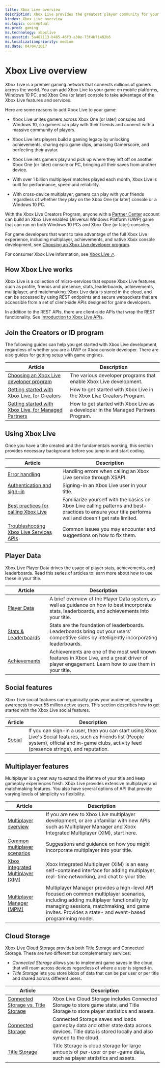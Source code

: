 ```yaml
---
title: Xbox Live overview
description: Xbox Live provides the greatest player community for your game on the most advanced cross-platform multiplayer network.
kindex: Xbox Live overview
ms.topic: conceptual
ms.prod: gaming
ms.technology: xboxlive
ms.assetid: 5a402113-b485-46f3-a30e-73f4b71492b6
ms.localizationpriority: medium
ms.date: 04/04/2017
---
```


# Xbox Live overview

Xbox Live is a premier gaming network that connects millions of gamers across the world.
You can add Xbox Live to your game on mobile platforms, Windows 10 PC, and Xbox One (or later) console to take advantage of the Xbox Live features and services.

Here are some reasons to add Xbox Live to your game:

- Xbox Live unites gamers across Xbox One (or later) consoles and Windows 10, so gamers can play with their friends and connect with a massive community of players.

- Xbox Live lets players build a gaming legacy by unlocking achievements, sharing epic game clips, amassing Gamerscore, and perfecting their avatar.

- Xbox Live lets gamers play and pick up where they left off on another Xbox One (or later) console or PC, bringing all their saves from another device.

- With over 1 billion multiplayer matches played each month, Xbox Live is built for performance, speed and reliability.

- With cross-device multiplayer, gamers can play with your friends regardless of whether they play on the Xbox One (or later) console or a Windows 10 PC.

With the Xbox Live Creators Program, anyone with a [Partner Center](https://partner.microsoft.com/dashboard) account can build an Xbox Live enabled Universal Windows Platform (UWP) game that can run on both Windows 10 PCs and Xbox One (or later) consoles.

For game developers that want to take advantage of the full Xbox Live experience, including multiplayer, achievements, and native Xbox console development, see [Choosing an Xbox Live developer program](join-dev-program/live-dev-program-overview.md).

For consumer Xbox Live information, see <a href="https://www.xbox.com/live/" target="_blank">Xbox Live &#11008;</a>.


## How Xbox Live works

Xbox Live is a collection of micro-services that expose Xbox Live features such as profile, friends and presence, stats, leaderboards, achievements, multiplayer, and matchmaking.
Xbox Live data is stored in the cloud, and can be accessed by using REST endpoints and secure websockets that are accessible from a set of client-side APIs designed for game developers.

In addition to the REST APIs, there are client-side APIs that wrap the REST functionality.
See [Introduction to Xbox Live APIs](../api-ref/xsapi/live-introduction-to-xbox-live-apis.md).


## Join the Creators or ID program

The following guides can help you get started with Xbox Live development, regardless of whether you are a UWP or Xbox console developer.
There are also guides for getting setup with game engines.

| Article | Description |
|---------|-------------|
| [Choosing an Xbox Live developer program](join-dev-program/live-dev-program-overview.md) | The various developer programs that enable Xbox Live development. |
| [Getting started with Xbox Live, for Creators](setup-partner-center/legacy/live-get-started-creators.md) | How to get started with Xbox Live in the Xbox Live Creators Program. |
| [Getting started with Xbox Live, for Managed Partners](setup-partner-center/legacy/live-get-started-xbl-partner.md) | How to get started with Xbox Live as a developer in the Managed Partners Program. |


## Using Xbox Live

Once you have a title created and the fundamentals working, this section provides necessary background before you jump in and start coding.

| Article | Description |
|---------|-------------|
| [Error handling](../test-release/services-tools/error-handling/live-error-handling-nav.md) | Handling errors when calling an Xbox Live service through XSAPI. |
| [Authentication and sign-in](../features/identity/auth/live-authentication-nav.md) | Signing-in an Xbox Live user in your title. |
| [Best practices for calling Xbox Live](../test-release/services-tools/best-practices/live-best-practices-calling-xbl.md) | Familiarize yourself with the basics on Xbox Live calling patterns and best-practices to ensure your title performs well and doesn't get rate limited.
| [Troubleshooting Xbox Live Services APIs](../test-release/troubleshooting/live-troubleshooting-apis.md) | Common issues you may encounter and suggestions on how to fix them.


## Player Data

Xbox Live Player Data drives the usage of player stats, achievements, and leaderboards.
Read this series of articles to learn more about how to use these in your title.

| Article | Description |
|---------|-------------|
| [Player Data](../features/player-data/live-playerdata-nav.md) | A brief overview of the Player Data system, as well as guidance on how to best incorporate stats, leaderboards, and achievements into your title.
| [Stats & Leaderboards](../features/player-data/stats-leaderboards/live-stats-leaderboards-nav.md) | Stats are the foundation of leaderboards.  Leaderboards bring out your users' competitive sides by intelligently incorporating leaderboards.
| [Achievements](../features/player-data/achievements/live-achievements-nav.md) | Achievements are one of the most well known features in Xbox Live, and a great driver of player engagement. Learn how to use them in your title.


## Social features

Xbox Live social features can organically grow your audience, spreading awareness to over 55 million active users.
This section describes how to get started with the Xbox Live social features.

| Article | Description |
|---------|-------------|
| [Social](../features/social/live-social-nav.md) | If you can sign-in a user, then you can start using Xbox Live's Social features, such as Friends list (People system), official and in-game clubs, activity feed (presence strings), and reputation. |


## Multiplayer features

Multiplayer is a great way to extend the lifetime of your title and keep gameplay experiences fresh.
Xbox Live provides extensive multiplayer and matchmaking features.
You also have several options of API that provide varying levels of simplicity vs flexibility.

| Article | Description |
|---------|-------------|
| [Multiplayer overview](../features/multiplayer/live-multiplayer-intro.md) | If you are new to Xbox Live multiplayer development, or are unfamiliar with new APIs such as Multiplayer Manager and Xbox Integrated Multiplayer (XIM), start here. |
| [Common multiplayer scenarios](../features/multiplayer/live-common-multiplayer-scenarios.md) | Suggestions and guidance on how you might incorporate multiplayer into your title. |
| [Xbox Integrated Multiplayer (XIM)](../features/multiplayer/xim/live-xim-nav.md) | Xbox Integrated Multiplayer (XIM) is an easy self-contained interface for adding multiplayer, real-time networking, and chat to your title. |
| [Multiplayer Manager (MPM)](../features/multiplayer/mpm/live-multiplayer-manager-nav.md) | Multiplayer Manager provides a high-level API focused on common multiplayer scenarios, including adding multiplayer functionality by managing sessions, matchmaking, and game invites. Provides a state- and event-based programming model. |



## Cloud Storage

Xbox Live Cloud Storage provides both Title Storage and Connected Storage.
These are two different but complementary services:  

*  *Connected Storage* allows you to implement game saves in the cloud, that will roam across devices regardless of where a user is signed-in.
*  *Title Storage* lets you store blobs of data that can be per user or per title and shared across different users.

| Article | Description |
|---------|-------------|
| [Connected Storage vs. Title Storage](../features/cloud-storage/live-connected-storage-vs-title-storage.md) | Xbox Live Cloud Storage includes Connected Storage to store game state, and Title Storage to store player statistics and assets. |
| [Connected Storage](../features/cloud-storage/connected-storage/live-connected-storage-nav.md) | Connected Storage saves and loads gameplay data and other state data across devices. Title data is stored locally and also synced to the cloud. |
| [Title Storage](../features/cloud-storage/title-storage/live-title-storage-nav.md) | Title Storage is cloud storage for large amounts of per-user or per-game data, such as player statistics and assets. |
